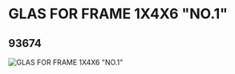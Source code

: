 # GLAS FOR FRAME 1X4X6 "NO.1"
## 93674
![GLAS FOR FRAME 1X4X6 "NO.1"](https://lc-www-live-s.legocdn.com/media/bricks/5/2/4639781.jpg)